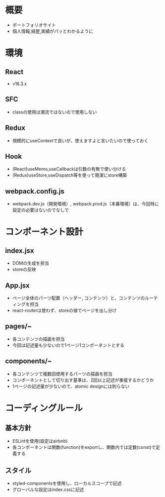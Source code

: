 # 概要
  - ポートフォリオサイト
  - 個人情報,経歴,実績がパッとわかるように

# 環境
## React
  - v16.3.x
## SFC
  - classの使用は潮流ではないので使用しない
## Redux
  - 規模的にuseContextで良いが、使えますよと言いたいので使っておく
## Hook
  - (React)useMemo,useCallbackは引数の有無で使い分ける
  - (Redux)useStore,useDispatch等を使って簡潔にstore構築
## webpack.config.js
  - webpack.dev.js（開発環境）, webpack.prod.js（本番環境）は、今回特に設定の必要はないのでなしで

# コンポーネント設計
## index.jsx
  - DOMの生成を担当
  - storeの反映
## App.jsx
  - ページ全体のパーツ配置（ヘッダー, コンテンツ）と、コンテンツのルーティングを担当
  - react-routerは使わず、storeの値でページを出し分け
## pages/~
  - 各コンテンツの描画を担当
  - 今回は記述量も少ないので1ページ1コンポーネントとする
## components/~
  - 各コンテンツで複数回使用するパーツの描画を担当
  - コンポーネントとして切り出す基準は、2回以上記述が重複するかどうか
  - 1ページの記述量が少ないので、atomic designには則らない

# コーディングルール
## 基本方針
  - ESLintを使用(設定はairbnb)
  - 各コンポーネントは関数(function)をexportし、関数内では定数(const)で定義する
## スタイル
  - styled-componentsを使用し、ローカルスコープで記述
  - グローバルな設定はindex.cssに記述